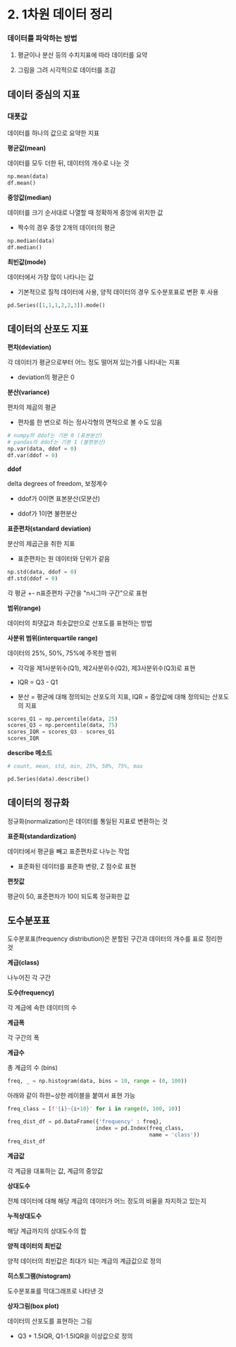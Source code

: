 # 2. 1차원 데이터 정리

### 데이터를 파악하는 방법

1. 평균이나 분산 등의 수치지표에 따라 데이터를 요약

2. 그림을 그려 시각적으로 데이터를 조감

## 데이터 중심의 지표

### 대푯값

데이터를 하나의 값으로 요약한 지표

**평균값(mean)**

데이터를 모두 더한 뒤, 데이터의 개수로 나눈 것

```python
np.mean(data)
df.mean()
```

**중앙값(median)**

데이터를 크기 순서대로 나열할 때 정확하게 중앙에 위치한 값

* 짝수의 경우 중앙 2개의 데이터의 평균

```python
np.median(data)
df.median()
```

**최빈값(mode)**

데이터에서 가장 많이 나타나는 값

* 기본적으로 질적 데이터에 사용, 양적 데이터의 경우 도수분포표로 변환 후 사용

```python
pd.Series([1,1,1,2,2,3]).mode()
```

## 데이터의 산포도 지표

**편차(deviation)**

각 데이터가 평균으로부터 어느 정도 떨어져 있는가를 나타내는 지표

* deviation의 평균은 0

**분산(variance)**

편차의 제곱의 평균

* 편차를 한 변으로 하는 정사각형의 면적으로 볼 수도 있음

```python
# numpy의 ddof는 기본 0 (표본분산)
# pandas의 ddof는 기본 1 (불편분산)
np.var(data, ddof = 0)
df.var(ddof = 0)
```

**ddof**

delta degrees of freedom, 보정계수

* ddof가 0이면 표본분산(모분산)

* ddof가 1이면 불편분산

**표준편차(standard deviation)**

분산의 제곱근을 취한 지표

* 표준편차는 원 데이터와 단위가 같음

```python
np.std(data, ddof = 0)
df.std(ddof = 0)
```

각 평균 +- n표준편차 구간을 "n시그마 구간"으로 표현

**범위(range)**

데이터의 최댓값과 최솟값만으로 산포도를 표현하는 방법

**사분위 범위(interquartile range)**

데이터의 25%, 50%, 75%에 주목한 범위

* 각각을 제1사분위수(Q1), 제2사분위수(Q2), 제3사분위수(Q3)로 표현

* IQR = Q3 - Q1

* 분산 = 평균에 대해 정의되는 산포도의 지표, IQR = 중앙값에 대해 정의되는 산포도의 지표

```python
scores_Q1 = np.percentile(data, 25)
scores_Q3 = np.percentile(data, 75)
scores_IQR = scores_Q3 - scores_Q1
scores_IQR
```

**describe 메소드**

```python
# count, mean, std, min, 25%, 50%, 75%, max

pd.Series(data).describe()
```

## 데이터의 정규화

정규화(normalization)은 데이터를 통일된 지표로 변환하는 것

**표준화(standardization)**

데이터에서 평균을 빼고 표준편차로 나누는 작업

* 표준화된 데이터를 표준화 변량, Z 점수로 표현

**편찻값**

평균이 50, 표준편차가 10이 되도록 정규화한 값

## 도수분포표

도수분포표(frequency distribution)은 분할된 구간과 데이터의 개수를 표로 정리한 것

**계급(class)**

나누어진 각 구간

**도수(frequency)**

각 계급에 속한 데이터의 수

**계급폭**

각 구간의 폭

**계급수**

총 계급의 수 (bins)

```python
freq, _ = np.histogram(data, bins = 10, range = (0, 100))
```

아래와 같이 하한~상한 레이블을 붙여서 표현 가능

```python
freq_class = [f'{i}~{i+10}' for i in range(0, 100, 10)]

freq_dist_df = pd.DataFrame({'frequency' : freq},
                            index = pd.Index(freq_class,
                                             name = 'class'))
freq_dist_df
```

**계급값**

각 계급을 대표하는 값, 계급의 중앙값

**상대도수**

전체 데이터에 대해 해당 계급의 데이터가 어느 정도의 비율을 차지하고 있는지

**누적상대도수**

해당 계급까지의 상대도수의 합

**양적 데이터의 최빈값**

양적 데이터의 최빈값은 최대가 되는 계급의 계급값으로 정의

**히스토그램(histogram)**

도수분포표를 막대그래프로 나타낸 것

**상자그림(box plot)**

데이터의 산포도를 표현하는 그림

* Q3 + 1.5IQR, Q1-1.5IQR을 이상값으로 정의